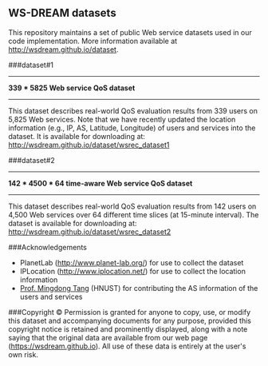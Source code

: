 ## WS-DREAM datasets

This repository maintains a set of public Web service datasets used in our code implementation. More information available at http://wsdream.github.io/dataset.


###dataset#1

---

**339 * 5825 Web service QoS dataset**

---

This dataset describes real-world QoS evaluation results from 339 users on 
5,825 Web services. Note that we have recently updated the location 
information (e.g., IP, AS, Latitude, Longitude) of users and services into 
the dataset. It is available for downloading at: 
http://wsdream.github.io/dataset/wsrec_dataset1


###dataset#2

---

**142 * 4500 * 64 time-aware Web service QoS dataset**

---

This dataset describes real-world QoS evaluation results from 142 users on 
4,500 Web services over 64 different time slices (at 15-minute interval). 
The dataset is available for downloading at: 
http://wsdream.github.io/dataset/wsrec_dataset2


###Acknowledgements
- PlanetLab (http://www.planet-lab.org/) for use to collect the dataset
- IPLocation (http://www.iplocation.net/) for use to collect the 
location information
- [Prof. Mingdong Tang](http://dblp.uni-trier.de/pers/hd/t/Tang:Mingdong) (HNUST) for contributing the AS information of the users and services 


###Copyright &copy;
Permission is granted for anyone to copy, use, or modify this dataset and accompanying documents for any purpose, provided this copyright notice is retained and prominently displayed, along with a note saying that the original data are available from our web page (https://wsdream.github.io). All use of these data is entirely at the user's own risk.